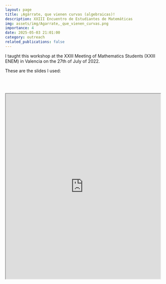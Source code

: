 ```yaml
---
layout: page
title: ¡Agárrate, que vienen curvas (algebraicas)!
description: XXIII Encuentro de Estudiantes de Matemáticas
img: assets/img/Agarrate,_que_vienen_curvas.png
importance: 4
date: 2025-05-03 21:01:00
category: outreach
related_publications: false
---
```


I taught this workshop at the XXIII Meeting of Mathematics Students (XXIII ENEM) in Valencia on the 27th of July of 2022.

These are the slides I used:

<div style="padding-bottom: 100px; padding-top: 50px;">
<iframe src="https://drive.google.com/file/d/1kWK9DK9kKd1qXmSSjzkZsqFuDClz4hgT/preview" width="100%" height="600px" allow="autoplay"></iframe>
</div>
